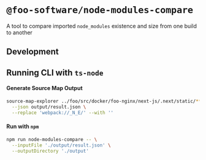 # `@foo-software/node-modules-compare`

A tool to compare imported `node_modules` existence and size from one build to another

## Development

## Running CLI with `ts-node`

#### Generate Source Map Output

```bash
source-map-explorer ../foo/src/docker/foo-nginx/next-js/.next/static/**/*.js \
  --json output/result.json \
  --replace 'webpack://_N_E/' --with ''
```

#### Run with `npm`

```bash
npm run node-modules-compare -- \
  --inputFile './output/result.json' \
  --outputDirectory './output'
```
